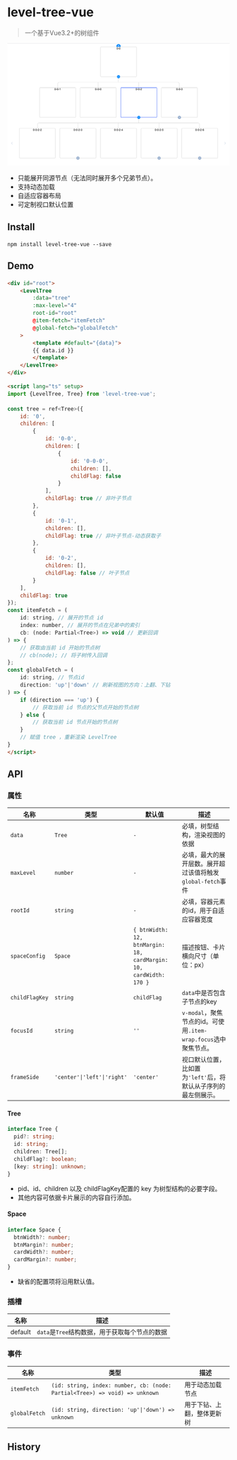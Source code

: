 # level-tree-vue

> 一个基于Vue3.2+的树组件

<img src="https://github.com/anyblue/level-tree-vue/blob/main/src/assets/images/preview.png" alt="预览" style="zoom:70%;" />

+ 只能展开同源节点（无法同时展开多个兄弟节点）。
+ 支持动态加载
+ 自适应容器布局
+ 可定制视口默认位置

## Install
```shell
npm install level-tree-vue --save
```

## Demo
```html
<div id="root">
    <LevelTree
        :data="tree"
        :max-level="4"
        root-id="root"
        @item-fetch="itemFetch"
        @global-fetch="globalFetch"
    >
        <template #default="{data}">
        {{ data.id }}
        </template>
    </LevelTree>
</div>
```
```html
<script lang="ts" setup>
import {LevelTree, Tree} from 'level-tree-vue';

const tree = ref<Tree>({
    id: '0',
    children: [
        {
            id: '0-0',
            children: [
                {
                    id: '0-0-0',
                    children: [],
                    childFlag: false
                }
            ],
            childFlag: true // 非叶子节点
        },
        {
            id: '0-1',
            children: [],
            childFlag: true // 非叶子节点-动态获取子
        },
        {
            id: '0-2',
            children: [],
            childFlag: false // 叶子节点
        }
    ],
    childFlag: true
});
const itemFetch = (
    id: string, // 展开的节点 id
    index: number, // 展开的节点在兄弟中的索引
    cb: (node: Partial<Tree>) => void // 更新回调
) => {
    // 获取由当前 id 开始的节点树
    // cb(node); // 将子树传入回调
};
const globalFetch = (
    id: string, // 节点id
    direction: 'up'|'down' // 刷新视图的方向：上翻、下钻
) => {
    if (direction === 'up') {
        // 获取当前 id 节点的父节点开始的节点树
    } else {
        // 获取当前 id 节点开始的节点树
    }
    // 赋值 tree ，重新渲染 LevelTree
}
</script>
```

## API

### 属性

| 名称               | 类型                          | 默认值                                                       | 描述                                                         |
| ------------------ | ----------------------------- | ------------------------------------------------------------ | ------------------------------------------------------------ |
| ```data```         | ```Tree```                    | ```-```                                                      | 必填，树型结构，渲染视图的依据                               |
| ```maxLevel```     | ```number```                  | ```-```                                                      | 必填，最大的展开层数。展开超过该值将触发```global-fetch```事件 |
| ```rootId```       | ```string```                  | ```-```                                                      | 必填，容器元素的id，用于自适应容器宽度                       |
| ```spaceConfig```  | ```Space```                   | ```{ btnWidth: 12, btnMargin: 18, cardMargin: 10, cardWidth: 170 }``` | 描述按钮、卡片横向尺寸（单位：px）                           |
| ```childFlagKey``` | ```string```                  | ```childFlag```                                              | ```data```中是否包含子节点的key                              |
| ```focusId```      | ```string```                  | ```''```                                                     | ```v-modal```，聚焦节点的id。可使用```.item-wrap.focus```选中聚焦节点。 |
| ```frameSide```    | ```'center'\|'left'\|'right'``` | ```'center'```                                               | 视口默认位置，比如置为```'left'```后，将默认从子序列的最左侧展示。 |

#### Tree

```typescript
interface Tree {
  pid?: string;
  id: string;
  children: Tree[];
  childFlag?: boolean;
  [key: string]: unknown;
}
```

+ pid、id、children 以及 childFlagKey配置的 key 为树型结构的必要字段。
+ 其他内容可依据卡片展示的内容自行添加。

#### Space

```typescript
interface Space {
  btnWidth?: number;
  btnMargin?: number;
  cardWidth?: number;
  cardMargin?: number;
}
```

+ 缺省的配置项将沿用默认值。

### 插槽

| 名称    | 描述                                                   |
| ------- | ------------------------------------------------------ |
| default | ```data```是```Tree```结构数据，用于获取每个节点的数据 |

### 事件

| 名称              | 类型                                                         | 描述                       |
| ----------------- | ------------------------------------------------------------ | -------------------------- |
| ```itemFetch```   | ```(id: string, index: number, cb: (node: Partial<Tree>) => void) => unknown ``` | 用于动态加载节点           |
| ```globalFetch``` | ```(id: string, direction: 'up'\|'down') => unknown ```       | 用于下钻、上翻，整体更新树 |

## History
